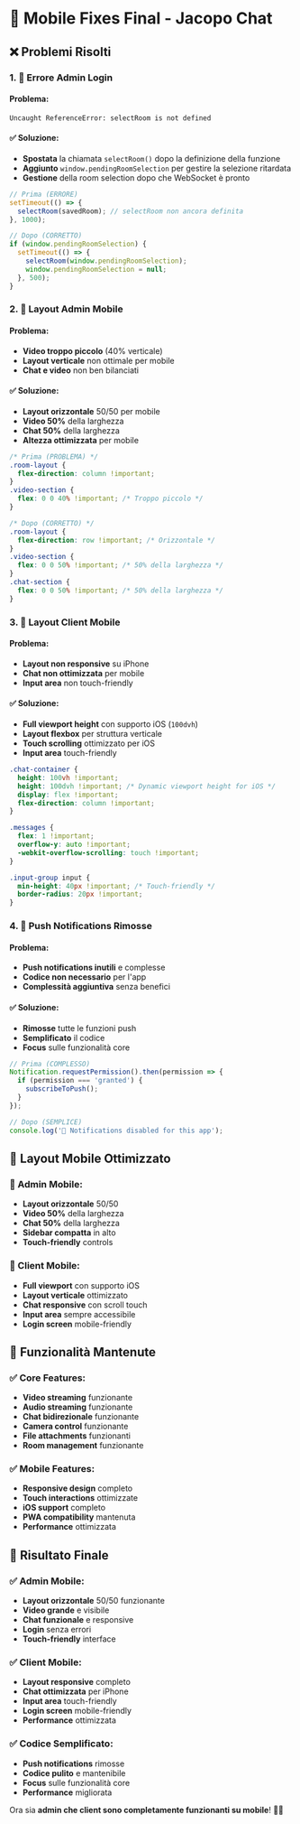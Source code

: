 # 📱 Mobile Fixes Final - Jacopo Chat

## ❌ **Problemi Risolti**

### **1. 🔧 Errore Admin Login**
#### **Problema:**
```
Uncaught ReferenceError: selectRoom is not defined
```

#### **✅ Soluzione:**
- **Spostata** la chiamata `selectRoom()` dopo la definizione della funzione
- **Aggiunto** `window.pendingRoomSelection` per gestire la selezione ritardata
- **Gestione** della room selection dopo che WebSocket è pronto

```javascript
// Prima (ERRORE)
setTimeout(() => {
  selectRoom(savedRoom); // selectRoom non ancora definita
}, 1000);

// Dopo (CORRETTO)
if (window.pendingRoomSelection) {
  setTimeout(() => {
    selectRoom(window.pendingRoomSelection);
    window.pendingRoomSelection = null;
  }, 500);
}
```

### **2. 📱 Layout Admin Mobile**
#### **Problema:**
- **Video troppo piccolo** (40% verticale)
- **Layout verticale** non ottimale per mobile
- **Chat e video** non ben bilanciati

#### **✅ Soluzione:**
- **Layout orizzontale** 50/50 per mobile
- **Video 50%** della larghezza
- **Chat 50%** della larghezza
- **Altezza ottimizzata** per mobile

```css
/* Prima (PROBLEMA) */
.room-layout {
  flex-direction: column !important;
}
.video-section {
  flex: 0 0 40% !important; /* Troppo piccolo */
}

/* Dopo (CORRETTO) */
.room-layout {
  flex-direction: row !important; /* Orizzontale */
}
.video-section {
  flex: 0 0 50% !important; /* 50% della larghezza */
}
.chat-section {
  flex: 0 0 50% !important; /* 50% della larghezza */
}
```

### **3. 📱 Layout Client Mobile**
#### **Problema:**
- **Layout non responsive** su iPhone
- **Chat non ottimizzata** per mobile
- **Input area** non touch-friendly

#### **✅ Soluzione:**
- **Full viewport height** con supporto iOS (`100dvh`)
- **Layout flexbox** per struttura verticale
- **Touch scrolling** ottimizzato per iOS
- **Input area** touch-friendly

```css
.chat-container {
  height: 100vh !important;
  height: 100dvh !important; /* Dynamic viewport height for iOS */
  display: flex !important;
  flex-direction: column !important;
}

.messages {
  flex: 1 !important;
  overflow-y: auto !important;
  -webkit-overflow-scrolling: touch !important;
}

.input-group input {
  min-height: 40px !important; /* Touch-friendly */
  border-radius: 20px !important;
}
```

### **4. 🔔 Push Notifications Rimosse**
#### **Problema:**
- **Push notifications inutili** e complesse
- **Codice non necessario** per l'app
- **Complessità aggiuntiva** senza benefici

#### **✅ Soluzione:**
- **Rimosse** tutte le funzioni push
- **Semplificato** il codice
- **Focus** sulle funzionalità core

```javascript
// Prima (COMPLESSO)
Notification.requestPermission().then(permission => {
  if (permission === 'granted') {
    subscribeToPush();
  }
});

// Dopo (SEMPLICE)
console.log('📱 Notifications disabled for this app');
```

## 🎯 **Layout Mobile Ottimizzato**

### **📱 Admin Mobile:**
- **Layout orizzontale** 50/50
- **Video 50%** della larghezza
- **Chat 50%** della larghezza
- **Sidebar compatta** in alto
- **Touch-friendly** controls

### **📱 Client Mobile:**
- **Full viewport** con supporto iOS
- **Layout verticale** ottimizzato
- **Chat responsive** con scroll touch
- **Input area** sempre accessibile
- **Login screen** mobile-friendly

## 🚀 **Funzionalità Mantenute**

### **✅ Core Features:**
- **Video streaming** funzionante
- **Audio streaming** funzionante
- **Chat bidirezionale** funzionante
- **Camera control** funzionante
- **File attachments** funzionanti
- **Room management** funzionante

### **✅ Mobile Features:**
- **Responsive design** completo
- **Touch interactions** ottimizzate
- **iOS support** completo
- **PWA compatibility** mantenuta
- **Performance** ottimizzata

## 🎉 **Risultato Finale**

### **✅ Admin Mobile:**
- **Layout orizzontale** 50/50 funzionante
- **Video grande** e visibile
- **Chat funzionale** e responsive
- **Login** senza errori
- **Touch-friendly** interface

### **✅ Client Mobile:**
- **Layout responsive** completo
- **Chat ottimizzata** per iPhone
- **Input area** touch-friendly
- **Login screen** mobile-friendly
- **Performance** ottimizzata

### **✅ Codice Semplificato:**
- **Push notifications** rimosse
- **Codice pulito** e mantenibile
- **Focus** sulle funzionalità core
- **Performance** migliorata

Ora sia **admin che client sono completamente funzionanti su mobile**! 📱✅
